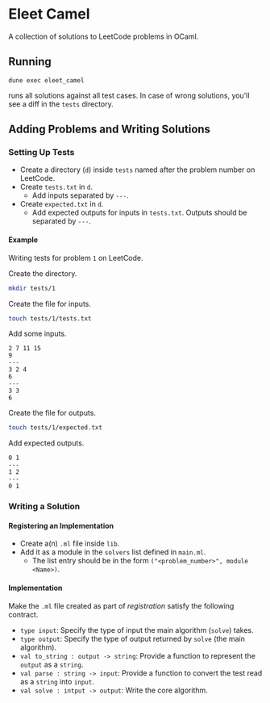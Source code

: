 # Eleet Camel

A collection of solutions to LeetCode problems in OCaml.

## Running

```
dune exec eleet_camel
```

runs all solutions against all test cases. In case of wrong solutions, you'll
see a diff in the `tests` directory.

## Adding Problems and Writing Solutions

### Setting Up Tests

- Create a directory (`d`) inside `tests` named after the problem number on LeetCode.
- Create `tests.txt` in `d`.
  - Add inputs separated by `---`.
- Create `expected.txt` in `d`.
  - Add expected outputs for inputs in `tests.txt`. Outputs should be separated by `---`.

#### Example

Writing tests for problem `1` on LeetCode.

Create the directory.

```bash
mkdir tests/1
```

Create the file for inputs.

```bash
touch tests/1/tests.txt
```

Add some inputs.

```
2 7 11 15
9
---
3 2 4
6
---
3 3
6
```

Create the file for outputs.

```bash
touch tests/1/expected.txt
```

Add expected outputs.

```
0 1
---
1 2
---
0 1
```

### Writing a Solution

#### Registering an Implementation

- Create a(n) `.ml` file inside `lib`.
- Add it as a module in the `solvers` list defined in `main.ml`.
  - The list entry should be in the form `("<problem_number>", module <Name>)`.

#### Implementation

Make the `.ml` file created as part of _registration_ satisfy the following contract.

- `type input`: Specify the type of input the main algorithm (`solve`) takes.
- `type output`: Specify the type of output returned by `solve` (the main algorithm).
- `val to_string : output -> string`: Provide a function to represent the `output` as a `string`.
- `val parse : string -> input`: Provide a function to convert the test read as a `string` into `input`.
- `val solve : intput -> output`: Write the core algorithm.
